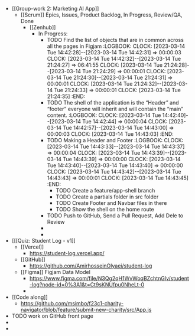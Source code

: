 - [[Group-work 2: Marketing AI App]]
	- [[Scrum]] Epics, Issues, Product Backlog, In Progress, Review/QA, Done
		- [[Zenhub]]
			- In Progress:
				- TODO Find the list of objects that are in common across all the pages in Figjam
				  :LOGBOOK:
				  CLOCK: [2023-03-14 Tue 14:42:28]--[2023-03-14 Tue 14:42:31] =>  00:00:03
				  CLOCK: [2023-03-14 Tue 14:42:32]--[2023-03-14 Tue 21:24:27] =>  06:41:55
				  CLOCK: [2023-03-14 Tue 21:24:28]--[2023-03-14 Tue 21:24:29] =>  00:00:01
				  CLOCK: [2023-03-14 Tue 21:24:30]--[2023-03-14 Tue 21:24:31] =>  00:00:01
				  CLOCK: [2023-03-14 Tue 21:24:32]--[2023-03-14 Tue 21:24:33] =>  00:00:01
				  CLOCK: [2023-03-14 Tue 21:24:35]
				  :END:
				- TODO The shell of the application is the “Header” and “footer” everyone will inherit and will contain the “main” content.
				  :LOGBOOK:
				  CLOCK: [2023-03-14 Tue 14:42:40]--[2023-03-14 Tue 14:42:44] =>  00:00:04
				  CLOCK: [2023-03-14 Tue 14:42:57]--[2023-03-14 Tue 14:43:00] =>  00:00:03
				  CLOCK: [2023-03-14 Tue 14:43:03]
				  :END:
				- TODO Making a Header and Footer
				  :LOGBOOK:
				  CLOCK: [2023-03-14 Tue 14:43:33]--[2023-03-14 Tue 14:43:37] =>  00:00:04
				  CLOCK: [2023-03-14 Tue 14:43:39]--[2023-03-14 Tue 14:43:39] =>  00:00:00
				  CLOCK: [2023-03-14 Tue 14:43:40]--[2023-03-14 Tue 14:43:40] =>  00:00:00
				  CLOCK: [2023-03-14 Tue 14:43:42]--[2023-03-14 Tue 14:43:43] =>  00:00:01
				  CLOCK: [2023-03-14 Tue 14:43:45]
				  :END:
					- TODO Create a feature/app-shell branch
					- TODO Create a partials folder in src folder
					- TODO Create Footer and Navbar files in there
					- TODO Show the shell on the home route
				- TODO Push to GitHub, Send a Pull Request, Add Dele to Review
				-
				-
- [[[Quiz: Student Log - v1]]
	- [[Vercel]]
		- https://student-log.vercel.app/
	- [[GitHub]]
		- https://github.com/AmirhosseinOlyaei/student-log
	- [[Figma]] Figjam Data Model
		- https://www.figma.com/file/N3Qg2qH1WvWoqBZchtnGlv/student-log?node-id=0%3A1&t=Ct9sKNUfpu0NheLt-0
		-
- [[Code along]]
	- https://github.com/msimbo/f23c1-charity-navigator/blob/feature/submit-new-charity/src/App.js
- TODO work on GitHub front page
-
-